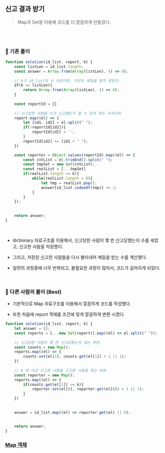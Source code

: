 ## 신고 결과 받기   
> Map과 Set을 이용해 코드를 더 깔끔하게 만들었다.   

<br><br>

### 🪫 기존 풀이   

```javascript
function solution(id_list, report, k) {
    const listLen = id_list.length;
    const answer = Array.from(Array(listLen), () => 0);
    
    // k가 id_list의 수 이상이면, 아무도 메일을 받지 못한다.
    if(k >= listLen){
        return Array.from(Array(listLen), () => 0);
    }
    
    const reportId = {}
    
    // 신고당한 사람을 누가 신고했는지 알 수 있게 하는 딕셔너리
    report.map((el) => {
        let [id1, id2] = el.split(" ");
        if(!reportId[id2]){
            reportId[id2] = '';
        }
        reportId[id2] += [id1 + " "];
    })

    const reporter = Object.values(reportId).map((el) => {
        const cntList = el.trimEnd().split(" ");
        const tmpSet = new Set(cntList);
        const realList = [...tmpSet]
        if(realList.length >= k){
            while(realList.length > 0){
                let tmp = realList.pop();
                answer[id_list.indexOf(tmp)] += 1;
            }
        }
    });
    
    
    return answer;
}
```   

<br>

- dictionary 자료구조를 이용해서, 신고당한 사람이 몇 번 신고당했는지 수를 세었고, 신고한 사람을 저장했다.   

- 그리고, 저장된 신고한 사람들을 다시 불러내어 메일을 받는 수를 계산했다.   

- 일련의 과정중에 너무 반복되고, 불필요한 과정이 많아서, 코드가 길어지게 되었다.   


<br>


### 🔋 다른 사람의 풀이 (Best)    

- 기본적으로 Map 자료구조를 이용해서 깔끔하게 코드를 작성했다.   

- 또한 처음에 report 객체를 조건에 맞게 깔끔하게 변환 시켰다.    


```javascript
function solution(id_list, report, k) {
    let answer = [];
    const reports = [...new Set(report)].map((el) => el.split(" "));
    
    // 신고당한 사람이 몇 번 신고당했는지 세는 부분.
    const counts = new Map(); 
    reports.map((el) => {
        counts.set(el[1], counts.get(el[1]) + 1 || 1);        
    })
    
    // k 번 이상 신고한 사람을 신고한 사람을 찾는 부분.
    const reporter = new Map();
    reports.map((el) => {
        if(counts.get(el[1]) >= k){
            reporter.set(el[0], reporter.get(el[0]) + 1 || 1);
        }
    })
    
    
    answer = id_list.map((el) => reporter.get(el) || 0);
    
    
    return answer;
}
```   


### <a href="https://github.com/jiyun1006/TIL/blob/main/cs/data-structrue%26algorithm/Map.md">Map 객체</a>